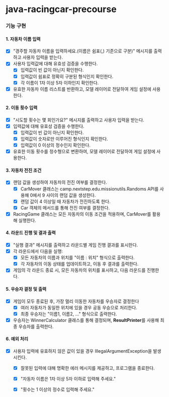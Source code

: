 # java-racingcar-precourse
### 기능 구현
#### 1. **자동차 이름 입력**

- [x] "경주할 자동차 이름을 입력하세요.(이름은 쉼표(,) 기준으로 구분)" 메시지를 출력하고 사용자 입력을 받는다.
- [x] 사용자 입력값에 대해 유효성 검증을 수행한다.
    - [x] 입력값이 빈 값이 아닌지 확인한다.
    - [x] 입력값이 쉼표로 정확히 구분된 형식인지 확인한다.
    - [x] 각 이름이 1자 이상 5자 이하인지 확인한다.
- [x] 유효한 자동차 이름 리스트를 반환하고, 모델 레이어로 전달하여 게임 설정에 사용한다.

#### 2. **이동 횟수 입력**

- [x] "시도할 횟수는 몇 회인가요?" 메시지를 출력하고 사용자 입력을 받는다.
- [x] 입력값에 대해 유효성 검증을 수행한다.
    - [x] 입력값이 빈 값이 아닌지 확인한다.
    - [x] 입력값이 숫자로만 이루어진 형식인지 확인한다.
    - [x] 입력값이 0 이상의 정수인지 확인한다.
        
- [x] 유효한 이동 횟수를 정수형으로 변환하여, 모델 레이어로 전달하여 게임 설정에 사용한다.

#### 3. **자동차 전진 조건**

- [x] 랜덤 값을 생성하여 자동차의 전진 여부를 결정한다.
    - [x] CarMover 클래스는 camp.nextstep.edu.missionutils.Randoms API를 사용해 0에서 9 사이의 랜덤 값을 생성한다.
    - [x] 랜덤 값이 4 이상일 때 자동차가 전진하도록 한다.
    - [x] Car 객체의 메서드를 통해 전진 여부를 결정한다.
- [x] RacingGame 클래스는 모든 자동차의 이동 조건을 적용하며, CarMover를 활용해 실행한다.
  
#### 4. **라운드 진행 및 결과 출력**

- [x] "실행 결과" 메시지를 출력하고 라운드별 게임 진행 결과를 표시한다.
- [x] 각 라운드에서 다음을 실행:
    - [x] 모든 자동차의 이름과 위치를 "이름 : 위치" 형식으로 출력한다.
    - [x] 각 자동차의 이동 상태를 업데이트하고, 이동 후 결과를 출력한다.
- [x] 게임의 각 라운드 종료 시, 모든 자동차의 위치를 표시하고, 다음 라운드를 진행한다.

#### 5. **우승자 결정 및 출력**

- [x] 게임이 모두 종료된 후, 가장 멀리 이동한 자동차를 우승자로 결정한다
    - [x] 여러 자동차가 동일한 위치에 있을 경우 공동 우승으로 처리한다.
    - [x] 최종 우승자는 "이름1, 이름2, ..." 형식으로 출력한다.
- [x] 우승자는 WinnerCalculator 클래스를 통해 결정되며, **ResultPrinter**를 사용해 최종 우승자를 출력한다.

#### 6. **예외 처리**

- [x] 사용자 입력에 유효하지 않은 값이 있을 경우 IllegalArgumentException을 발생시킨다.
    - [x] 잘못된 입력에 대해 명확한 에러 메시지를 제공하고, 프로그램을 종료한다.
    - [x] "자동차 이름은 1자 이상 5자 이하로 입력해 주세요."
    - [x] "횟수는 1 이상의 정수로 입력해 주세요."

